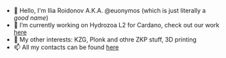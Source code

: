 - 👋 Hello, I'm Ilia Roidonov A.K.A. @euonymos (which is just literally a _good name_) 
- 🔭 I’m currently working on Hydrozoa L2 for Cardano, check out our work [here](https://github.com/cardano-hydrozoa/hydrozoa) 
- 📖 My other interests: KZG, Plonk and othre ZKP stuff, 3D printing
- 📫 All my contacts can be found [here](https://euony.me/contact.html)
